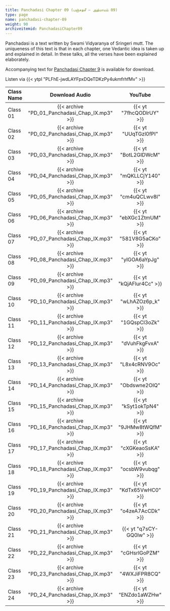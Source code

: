 ```yaml
---
title: Panchadasi Chapter 09 (பஞ்சதசீ – அத்யாயம் 09)
type: page
name: panchadasi-chapter-09
weight: 90
archiveitemid: PanchadasiChapter09
---
```


Panchadasi is a text written by Swami Vidyaranya of Sringeri mutt. The uniqueness of this text is that in each chapter, one Vedantic idea is taken up and explained in detail. In these talks, all the verses have been explained elaborately.

Accompanying text for [Panchadasi Chapter 9](https://archive.org/download/Panchadasi/Panchadasi_Chapter_09.pdf) is available for download.

Listen via {{< ytpl "PLFhE-jwdLAYFpxDQeTDKzPy4ukmfrhfMv" >}}

Class Name | Download Audio | YouTube
:---|:---:|:---:
Class 01 | {{< archive "PD_01_Panchadasi_Chap_IX.mp3" >}} | {{< yt "7fhcQODlrUY" >}}
Class 02 | {{< archive "PD_02_Panchadasi_Chap_IX.mp3" >}} | {{< yt "UUqTGzl0fPI" >}}
Class 03 | {{< archive "PD_03_Panchadasi_Chap_IX.mp3" >}} | {{< yt "BotL2GIDWcM" >}}
Class 04 | {{< archive "PD_04_Panchadasi_Chap_IX.mp3" >}} | {{< yt "mQKLLCjY140" >}}
Class 05 | {{< archive "PD_05_Panchadasi_Chap_IX.mp3" >}} | {{< yt "cm4uQCLwv8I" >}}
Class 06 | {{< archive "PD_06_Panchadasi_Chap_IX.mp3" >}} | {{< yt "ebXGc1ZtmUM" >}}
Class 07 | {{< archive "PD_07_Panchadasi_Chap_IX.mp3" >}} | {{< yt "581V8G5aCKo" >}}
Class 08 | {{< archive "PD_08_Panchadasi_Chap_IX.mp3" >}} | {{< yt "yIGOA6aYpJg" >}}
Class 09 | {{< archive "PD_09_Panchadasi_Chap_IX.mp3" >}} | {{< yt "kQjAFlur4Cc" >}}
Class 10 | {{< archive "PD_10_Panchadasi_Chap_IX.mp3" >}} | {{< yt "wLhAZOz6p_k" >}}
Class 11 | {{< archive "PD_11_Panchadasi_Chap_IX.mp3" >}} | {{< yt "1GQspCl3oZk" >}}
Class 12 | {{< archive "PD_12_Panchadasi_Chap_IX.mp3" >}} | {{< yt "dVuhFkgFvxA" >}}
Class 13 | {{< archive "PD_13_Panchadasi_Chap_IX.mp3" >}} | {{< yt "L8x4cRNV9Oc" >}}
Class 14 | {{< archive "PD_14_Panchadasi_Chap_IX.mp3" >}} | {{< yt "Obdswne2OIQ" >}}
Class 15 | {{< archive "PD_15_Panchadasi_Chap_IX.mp3" >}} | {{< yt "kSyt1okTpN4" >}}
Class 16 | {{< archive "PD_16_Panchadasi_Chap_IX.mp3" >}} | {{< yt "9JHMw8tWQfM" >}}
Class 17 | {{< archive "PD_17_Panchadasi_Chap_IX.mp3" >}} | {{< yt "cXGKeaoSsKA" >}}
Class 18 | {{< archive "PD_18_Panchadasi_Chap_IX.mp3" >}} | {{< yt "ocsbW9vubqg" >}}
Class 19 | {{< archive "PD_19_Panchadasi_Chap_IX.mp3" >}} | {{< yt "KdTx65VwHC0" >}}
Class 20 | {{< archive "PD_20_Panchadasi_Chap_IX.mp3" >}} | {{< yt "o4zeA7AcCDk" >}}
Class 21 | {{< archive "PD_21_Panchadasi_Chap_IX.mp3" >}} | {{< yt "q7sCY-GQ0lw" >}}
Class 22 | {{< archive "PD_22_Panchadasi_Chap_IX.mp3" >}} | {{< yt "cGHsrIGoPZM" >}}
Class 23 | {{< archive "PD_23_Panchadasi_Chap_IX.mp3" >}} | {{< yt "4WXJiFPR8CQ" >}}
Class 24 | {{< archive "PD_24_Panchadasi_Chap_IX.mp3" >}} | {{< yt "ENZdo1aWZHw" >}}
